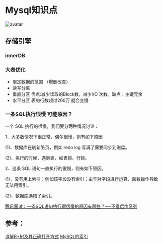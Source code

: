 # Mysql知识点
![avatar](https://timgsa.baidu.com/timg?image&quality=80&size=b9999_10000&sec=1567764108237&di=f9e123ee1767a719e0cd665dc397a5b2&imgtype=0&src=http%3A%2F%2Faliyunzixunbucket.oss-cn-beijing.aliyuncs.com%2Fjpg%2F54444bc7077289d9330b6d63653afba0.jpg%3Fx-oss-process%3Dimage%2Fresize%2Cp_100%2Fauto-orient%2C1%2Fquality%2Cq_90%2Fformat%2Cjpg%2Fwatermark%2Cimage_eXVuY2VzaGk%3D%2Ct_100)
## 存储引擎
### innerDB
 
### 大表优化
- 限定数据的范围 （增删改查）
- 读写分离
- 垂直分区 优点:减少读取的Block数，减少I/O 次数。缺点：主键冗余 
- 水平分区 表的行数超过200万 就会变慢
 
### 一条SQL执行很慢 可能原因？

一个 SQL 执行的很慢，我们要分两种情况讨论：

1、大多数情况下很正常，偶尔很慢，则有如下原因

(1)、数据库在刷新脏页，例如 redo log 写满了需要同步到磁盘。

(2)、执行的时候，遇到锁，如表锁、行锁。

2、这条 SQL 语句一直执行的很慢，则有如下原因。

(1)、没有用上索引：例如该字段没有索引；由于对字段进行运算、函数操作导致无法用索引。

(2)、数据库选错了索引。
 
[腾讯面试：一条SQL语句执行得很慢的原因有哪些？---不看后悔系列](https://mp.weixin.qq.com/s?__biz=Mzg2OTA0Njk0OA==&mid=2247485185&idx=1&sn=66ef08b4ab6af5757792223a83fc0d45&chksm=cea248caf9d5c1dc72ec8a281ec16aa3ec3e8066dbb252e27362438a26c33fbe842b0e0adf47&token=79317275&lang=zh_CN%23rd) 

## 参考：

[详解B+树及其正确打开方式](https://juejin.im/post/5d591c0a6fb9a06b1a5688e8?utm_source=gold_browser_extension)
[MySQL的索引](https://mp.weixin.qq.com/s?__biz=MzAxODcyNjEzNQ==&mid=2247486241&idx=1&sn=b9110c9d5be352f115c0d8cf6a0a520e&chksm=9bd0a6b9aca72faff0fe2f1ea1c3f43d6716f882bde357a999fe0094aa4e1f880f46473d1b98&scene=27#wechat_redirect)
